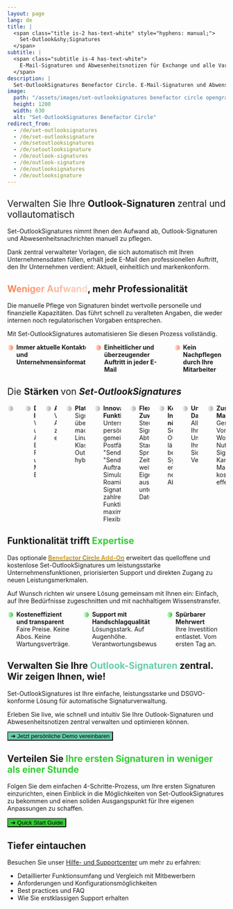 ```yaml
---
layout: page
lang: de
title: |
  <span class="title is-2 has-text-white" style="hyphens: manual;">
    Set-Outlook&shy;Signatures
  </span>
subtitle: |
  <span class="subtitle is-4 has-text-white">
    E-Mail-Signaturen und Abwesenheitsnotizen für Exchange und alle Varianten von Outlook.<br>Voller Funktionsumfang, kosteneffizient, unübertroffener Datenschutz.
  </span>
description: |
  Set-OutlookSignatures Benefactor Circle. E-Mail-Signaturen und Abwensenheitsnotizen für Exchange und alle Varianten von Outlook.<br>Voller Funktionsumfang, kosteneffizient, unübertroffener Datenschutz.
image:
  path: "/assets/images/set-outlooksignatures benefactor circle opengraph1200x630.png"
  height: 1200
  width: 630
  alt: "Set-OutlookSignatures Benefactor Circle"
redirect_from:
  - /de/set-outlooksignatures
  - /de/set-outlooksignature
  - /de/setoutlooksignatures
  - /de/setoutlooksignature
  - /de/outlook-signatures
  - /de/outlook-signature
  - /de/outlooksignatures
  - /de/outlooksignature
---
```



<h2>
  <span style="font-weight: normal;">Verwalten Sie Ihre </span>
  <span style="font-weight: bold;">Outlook-Signaturen</span>
  <span style="font-weight: normal;"> zentral und vollautomatisch</span>
</h2>
<p>Set-OutlookSignatures nimmt Ihnen den Aufwand ab, Outlook-Signaturen und Abwesenheitsnachrichten manuell zu pflegen.</p>
<p>Dank zentral verwalteter Vorlagen, die sich automatisch mit Ihren Unternehmensdaten füllen, erhält jede E-Mail den professionellen Auftritt, den Ihr Unternehmen verdient: Aktuell, einheitlich und markenkonform.</p>


<h2><span style="font-weight: bold; background-image: linear-gradient(to right, #FF7F50 0%, #FF7F5050 100%); background-clip: text; color: transparent;">Weniger Aufwand</span>, mehr Professionalität</h2>
<p>Die manuelle Pflege von Signaturen bindet wertvolle personelle und finanzielle Kapazitäten. Das führt schnell zu veralteten Angaben, die weder internen noch regulatorischen Vorgaben entsprechen.</p>

<p>Mit Set-OutlookSignatures automatisieren Sie diesen Prozess vollständig.</p>

<div class="columns is-multiline">
  <div class="column is-one-third-desktop is-half-tablet is-full-mobile">
    <div class="cell" style="display: flex; align-items: flex-start; gap: 0.5em;">
      <span style="font-weight: bold; background-image: linear-gradient(to right, #FF7F5000, coral); background-clip: text; color: transparent;">⚫</span>
      <div>
        <b>Immer aktuelle Kontaktdaten und Unternehmensinformationen</b>
      </div>
    </div>
  </div>

  <div class="column is-one-third-desktop is-half-tablet is-full-mobile">
    <div class="cell" style="display: flex; align-items: flex-start; gap: 0.5em;">
      <span style="font-weight: bold; background-image: linear-gradient(to right, #FF7F5000, coral); background-clip: text; color: transparent;">⚫</span>
      <div>
        <b>Einheitlicher und überzeugender Auftritt in jeder E-Mail</b>
      </div>
    </div>
  </div>

  <div class="column is-one-third-desktop is-half-tablet is-full-mobile">
    <div class="cell" style="display: flex; align-items: flex-start; gap: 0.5em;">
      <span style="font-weight: bold; background-image: linear-gradient(to right, #FF7F5000, coral); background-clip: text; color: transparent;">⚫</span>
      <div>
        <b>Kein Nachpflegen durch Ihre Mitarbeiter</b>
      </div>
    </div>
  </div>
</div>


<h2>
  <span style="font-weight: normal;">Die </span>
  <span style="font-weight: bold;">Stärken</span>
  <span style="font-weight: normal;"> von </span>
  <span style="font-weight: bold; font-style: italic;">Set-OutlookSignatures</span>
</h2>
<div class="columns is-multiline">
  <div class="column is-one-third-desktop is-half-tablet is-full-mobile">
    <div class="cell" style="display: flex; align-items: flex-start; gap: 0.5em;">
      <span style="font-weight: bold; background-image: linear-gradient(to right, #A9A9A900, darkgray); background-clip: text; color: transparent;">⚫</span>
      <div>
        <b>Einfach für alle</b><br>
        Intuitiv für IT und Marketing, unsichtbar für Ihre Mitarbeiter.
      </div>
    </div>
  </div>

  <div class="column is-one-third-desktop is-half-tablet is-full-mobile">
    <div class="cell" style="display: flex; align-items: flex-start; gap: 0.5em;">
      <span style="font-weight: bold; background-image: linear-gradient(to right, #A9A9A900, darkgray); background-clip: text; color: transparent;">⚫</span>
      <div>
        <b>Dynamische Inhalte</b><br>
        Vordefinierte und eigene Attribute auf Benutzer-, Postfach- und Manager-Ebene.
      </div>
    </div>
  </div>

  <div class="column is-one-third-desktop is-half-tablet is-full-mobile">
    <div class="cell" style="display: flex; align-items: flex-start; gap: 0.5em;">
      <span style="font-weight: bold; background-image: linear-gradient(to right, #A9A9A900, darkgray); background-clip: text; color: transparent;">⚫</span>
      <div>
        <b>Abwesenheitsnotizen</b><br>
        Verwalten Sie Abwesenheitsmeldungen zentral, für interne und externe Empfänger.
      </div>
    </div>
  </div>

  <div class="column is-one-third-desktop is-half-tablet is-full-mobile">
    <div class="cell" style="display: flex; align-items: flex-start; gap: 0.5em;">
      <span style="font-weight: bold; background-image: linear-gradient(to right, #A9A9A900, darkgray); background-clip: text; color: transparent;">⚫</span>
      <div>
        <b>Plattformübergreifend</b><br>
        Signaturen immer und überall: Windows, macOS, Android, iOS, Linux, Web. Klassisches und neues Outlook. On-prem, hybrid und cloud-only.
      </div>
    </div>
  </div>

  <div class="column is-one-third-desktop is-half-tablet is-full-mobile">
    <div class="cell" style="display: flex; align-items: flex-start; gap: 0.5em;">
      <span style="font-weight: bold; background-image: linear-gradient(to right, #A9A9A900, darkgray); background-clip: text; color: transparent;">⚫</span>
      <div>
        <b>Innovative Funktionen</b><br>
        Unterstützt persönliche und gemeinsame Postfächer, "Senden Als", "Senden im Auftrag von", Simulationsmodus, Roaming Signatures, sowie zahlreiche weitere Funktionen für maximale Flexibilität.
      </div>
    </div>
  </div>

  <div class="column is-one-third-desktop is-half-tablet is-full-mobile">
    <div class="cell" style="display: flex; align-items: flex-start; gap: 0.5em;">
      <span style="font-weight: bold; background-image: linear-gradient(to right, #A9A9A900, darkgray); background-clip: text; color: transparent;">⚫</span>
      <div>
        <b>Flexible Zuweisung</b><br>
        Steuern Sie Signaturen nach Abteilung, Standort, Sprache, Rolle, Zeit und vielen weiteren Eigenschaften aus unterschiedlichen Datenquellen.
      </div>
    </div>
  </div>

  <div class="column is-one-third-desktop is-half-tablet is-full-mobile">
    <div class="cell" style="display: flex; align-items: flex-start; gap: 0.5em;">
      <span style="font-weight: bold; background-image: linear-gradient(to right, #A9A9A900, darkgray); background-clip: text; color: transparent;">⚫</span>
      <div>
        <b>Keine neue Infrastruktur nötig</b><br>
        Set-OutlookSignatures läuft auf Ihren bestehenden Systemen und erzeugt keine neuen Abhängigkeiten.
      </div>
    </div>
  </div>

  <div class="column is-one-third-desktop is-half-tablet is-full-mobile">
    <div class="cell" style="display: flex; align-items: flex-start; gap: 0.5em;">
      <span style="font-weight: bold; background-image: linear-gradient(to right, #A9A9A900, darkgray); background-clip: text; color: transparent;">⚫</span>
      <div>
        <b>Unübertroffener Datenschutz</b><br>
        Alle Daten bleiben in Ihrer vertrauten Umgebung, innerhalb Ihrer bestehenden Sicherheits- und Verwaltungsstrukturen.
      </div>
    </div>
  </div>

  <div class="column is-one-third-desktop is-half-tablet is-full-mobile">
    <div class="cell" style="display: flex; align-items: flex-start; gap: 0.5em;">
      <span style="font-weight: bold; background-image: linear-gradient(to right, #A9A9A900, darkgray); background-clip: text; color: transparent;">⚫</span>
      <div>
        <b>Zusätzlicher Marketingkanal</b><br>
        Gestalten Sie Vorlagen frei in Word oder HTML. Nutzen Sie Signaturen für Kampagnen und Markenbotschaften, kostenlos und effektiv.
      </div>
    </div>
  </div>

</div>


<h2>Funktionalität trifft <span style="color: limegreen;">Expertise</span></h2>
<p>Das optionale <a href="/benefactorcircle"><span style="font-weight: bold; background-image: linear-gradient(-30deg, darkgoldenrod, goldenrod, darkgoldenrod, goldenrod, darkgoldenrod); background-clip: text; color: transparent;">Benefactor Circle Add-On</span></a> erweitert das quelloffene und kostenlose Set-OutlookSignatures um leistungsstarke Unternehmensfunktionen, priorisierten Support und direkten Zugang zu neuen Leistungsmerkmalen.<p>

<p>Auf Wunsch richten wir unsere Lösung gemeinsam mit Ihnen ein: Einfach, auf Ihre Bedürfnisse zugeschnitten und mit nachhaltigem Wissenstransfer.<p>

<div class="columns is-multiline">
  <div class="column is-one-third-desktop is-half-tablet is-full-mobile">
    <div class="cell" style="display: flex; align-items: flex-start; gap: 0.5em;">
      <span style="font-weight: bold; background-image: linear-gradient(to right, #32CD3200, limegreen); background-clip: text; color: transparent;">⚫</span>
      <div>
        <b>Kosteneffizient und transparent</b><br>
        Faire Preise. Keine Abos. Keine Wartungsverträge.
      </div>
    </div>
  </div>

  <div class="column is-one-third-desktop is-half-tablet is-full-mobile">
    <div class="cell" style="display: flex; align-items: flex-start; gap: 0.5em;">
      <span style="font-weight: bold; background-image: linear-gradient(to right, #32CD3200, limegreen); background-clip: text; color: transparent;">⚫</span>
      <div>
        <b>Support mit Handschlagqualität</b><br>
        Lösungsstark. Auf Augenhöhe. Verantwortungsbewusst.
      </div>
    </div>
  </div>

  <div class="column is-one-third-desktop is-half-tablet is-full-mobile">
    <div class="cell" style="display: flex; align-items: flex-start; gap: 0.5em;">
      <span style="font-weight: bold; background-image: linear-gradient(to right, #32CD3200, limegreen); background-clip: text; color: transparent;">⚫</span>
      <div>
        <b>Spürbarer Mehrwert</b><br>
        Ihre Investition entlastet. Vom ersten Tag an.
      </div>
    </div>
  </div>

</div>


<h2>Verwalten Sie Ihre <span style="color: MediumAquamarine;">Outlook-Signaturen</span> zentral. Wir zeigen Ihnen, wie!</h2>
<p>Set-OutlookSignatures ist Ihre einfache, leistungsstarke und DSGVO-konforme Lösung für automatische Signaturverwaltung.<p>

<p>Erleben Sie live, wie schnell und intuitiv Sie Ihre Outlook-Signaturen und Abwesenheitsnotizen zentral verwalten und optimieren können.<p>

<a href="https://outlook.cloud.microsoft/book/demo.set-outlooksignatures@explicitconsulting.at/" target="_blank"><button class="button mtrcs-external-link is-link is-normal is-hover has-text-black has-text-weight-bold" style="background-color: MediumAquamarine">➔ Jetzt persönliche Demo vereinbaren</button></a>


<h2>Verteilen Sie <span style="color: limegreen">Ihre ersten Signaturen in weniger als einer Stunde</span></h2>
<p>Folgen Sie dem einfachen 4-Schritte-Prozess, um Ihre ersten Signaturen einzurichten, einen Einblick in die Möglichkeiten von Set-OutlookSignatures zu bekommen und einen soliden Ausgangspunkt für Ihre eigenen Anpassungen zu schaffen.<p>

<a href="/quickstart"><button class="button mtrcs-external-link is-link is-normal is-hover has-text-black has-text-weight-bold" style="background-color: limegreen">➔ Quick Start Guide</button></a>


<h2>Tiefer eintauchen</h2>
<p>Besuchen Sie unser <a href="/help">Hilfe- und Supportcenter</a> um mehr zu erfahren:<p>
<ul>
  <li>Detaillierter Funktionsumfang und Vergleich mit Mitbewerbern</li>
  <li>Anforderungen und Konfigurationsmöglichkeiten</li>
  <li>Best practices und FAQ</li>
  <li>Wie Sie erstklassigen Support erhalten</li>
</ul>


<script>
  document.addEventListener('DOMContentLoaded', function () {
    const lang = navigator.language || navigator.userLanguage || 'en';
    const path = window.location.pathname;
    const search = window.location.search;
    const hash = window.location.hash;

    const isGerman = lang.toLowerCase().startsWith('de');
    const isAlreadyInDe = path.startsWith('/de');

    if (isGerman && !isAlreadyInDe) {
      const targetUrl = '/de' + path + search;

      fetch(targetUrl, { method: 'HEAD' })
        .then(response => {
          if (response.ok) {
            window.location.href = targetUrl + hash;
          } else {
            window.location.href = '' + path + search + hash;
          }
        })
        .catch(() => {
          window.location.href = '' + path + search + hash;
        });
    } else if (!isGerman && isAlreadyInDe) {
      // Optional: redirect non-German users away from /de
      const newPath = path.replace(/^\/de/, '') || '/';
      window.location.href = newPath + search + hash;
    }
  });
</script>
